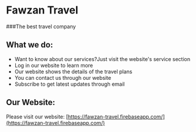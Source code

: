 
#                                                        Fawzan Travel
###The best travel company

## What we do:
* Want to know about our services?Just visit the website's service section
* Log in our website to learn more
* Our website shows the details of the travel plans
* You can contact us through our website
* Subscribe to get latest updates through email

## Our Website:
Please visit our website: [https://fawzan-travel.firebaseapp.com/](https://fawzan-travel.firebaseapp.com/)
